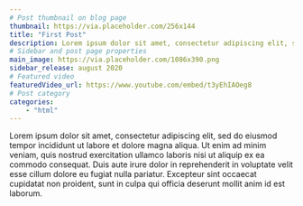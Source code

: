 ```yaml
---
# Post thumbnail on blog page
thumbnail: https://via.placeholder.com/256x144
title: "First Post"
description: Lorem ipsum dolor sit amet, consectetur adipiscing elit, sed do eiusmod tempor incididunt ut labore et dolore magna aliqua.
# Sidebar and post page properties
main_image: https://via.placeholder.com/1086x390.png
sidebar_release: august 2020
# Featured video
featuredVideo_url: https://www.youtube.com/embed/t3yEhIAOeg8
# Post category
categories:
    - "html"
---
```

Lorem ipsum dolor sit amet, consectetur adipiscing elit, sed do eiusmod tempor incididunt ut labore et dolore magna aliqua. 
Ut enim ad minim veniam, quis nostrud exercitation ullamco laboris nisi ut aliquip ex ea commodo consequat. Duis aute irure dolor in reprehenderit in voluptate velit esse cillum dolore eu fugiat nulla pariatur. Excepteur sint occaecat cupidatat non proident, sunt in culpa qui officia deserunt mollit anim id est laborum.